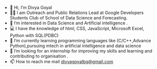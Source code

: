 - 👋 Hi, I’m Divya Goyal
- 🙎‍♀️ I am Outreach and Public Relations Lead at Google Developers Students Club of School of Data Science and Forecasting.
- 👀 I’m interested in Data Science and Artificial intelligence .
- 💻 I have the knowledge of html, CSS, JavaScript, Microsoft Excel, Python with SQL(PDBC) 
- 🌱 I’m currently learning programming languages like (C/C++,Advance Python),pursuing mtech in artificial intelligence and data science
- 💞️ I’m looking for an internship for improving my skills and learning and contributing to organisation .
- 📫 How to reach me mail divyagoyalbg@gmail.com

<!---
Divyagoyal002/Divyagoyal002 is a ✨ special ✨ repository because its `README.md` (this file) appears on your GitHub profile.
You can click the Preview link to take a look at your changes.
--->
